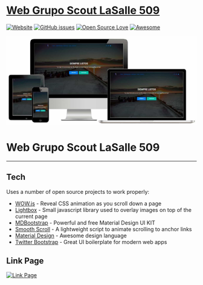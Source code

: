 # [Web Grupo Scout LaSalle 509](http://lasalle509.esy.es/)
[![Website](https://img.shields.io/website-up-down-green-red/http/lasalle509.esy.es%2F.svg?label=Website%20Status)]()
[![GitHub issues](https://img.shields.io/github/issues/DavidAlgas/web_scout.svg)](https://github.com/DavidAlgas/web_scout/issues)
[![Open Source Love](https://badges.frapsoft.com/os/mit/mit.svg?v=102)](https://github.com/ellerbrock/open-source-badge/)
[![Awesome](https://cdn.rawgit.com/sindresorhus/awesome/d7305f38d29fed78fa85652e3a63e154dd8e8829/media/badge.svg)](https://github.com/sindresorhus/awesome)

[![Mockup Web](https://github.com/DavidAlgas/web_scout/blob/master/images/asset.JPG)](https://github.com/DavidAlgas/web_scout/blob/master/img/asset.JPG)
# Web Grupo Scout LaSalle 509


________
## Tech
Uses a number of open source projects to work properly:
* [WOW.js](http://mynameismatthieu.com/WOW/) - Reveal CSS animation as you scroll down a page
* [Lightbox](http://lokeshdhakar.com/projects/lightbox2/) - Small javascript library used to overlay images on top of the current page
* [MDBootstrap](https://mdbootstrap.com/) - Powerful and free Material Design UI KIT
* [Smooth Scroll](https://github.com/cferdinandi/smooth-scroll) - A lightweight script to animate scrolling to anchor links
* [Material Design](https://material.io/) - Awesome design language
* [Twitter Bootstrap](https://getbootstrap.com/) - Great UI boilerplate for modern web apps


## Link Page
[![Link Page](https://img.shields.io/badge/Follow-link-blue.svg)](http://lasalle509.esy.es/)
